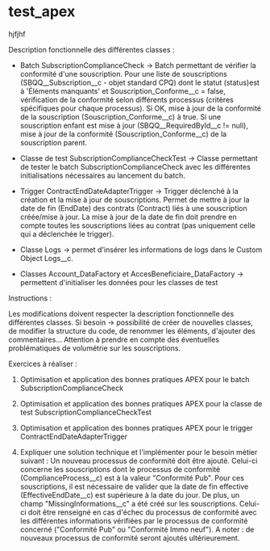 # test_apex
hjfjhf

Description fonctionnelle des différentes classes :

- Batch SubscriptionComplianceCheck -> Batch permettant de vérifier la conformité d'une souscription. Pour une liste de souscriptions (SBQQ__Subscription__c - objet standard CPQ) dont le statut (status)est à 'Éléments manquants' et Souscription_Conforme__c = false, 
vérification de la conformité selon différents processus (critères spécifiques pour chaque processus). 
Si OK, mise à jour de la conformité de la souscription (Souscription_Conforme__c) à true. Si une souscription enfant est mise à jour (SBQQ__RequiredById__c != null),
mise à jour de la conformité (Souscription_Conforme__c) de la souscription parent.

- Classe de test SubscriptionComplianceCheckTest -> Classe permettant de tester le batch SubscriptionComplianceCheck avec les différentes initialisations nécessaires au lancement du batch.

- Trigger ContractEndDateAdapterTrigger -> Trigger déclenché à la création et la mise à jour de souscriptions. Permet de mettre à jour la date de fin (EndDate) des contrats (Contract)
liés à une souscription créée/mise à jour. 
La mise à jour de la date de fin doit prendre en compte toutes les souscriptions liées au contrat (pas uniquement celle qui a déclenchée le trigger).

- Classe Logs -> permet d'insérer les informations de logs dans le Custom Object Logs__c.

- Classes Account_DataFactory et AccesBeneficiaire_DataFactory -> permettent d'initialiser les données pour les classes de test
 


Instructions : 

Les modifications doivent respecter la description fonctionnelle des différentes classes.
Si besoin -> possibilité de créer de nouvelles classes, de modifier la structure du code, de renommer les éléments, d'ajouter des commentaires... 
Attention à prendre en compte des éventuelles problématiques de volumétrie sur les souscriptions.



Exercices à réaliser : 

1. Optimisation et application des bonnes pratiques APEX pour le batch SubscriptionComplianceCheck

2. Optimisation et application des bonnes pratiques APEX pour la classe de test SubscriptionComplianceCheckTest

3. Optimisation et application des bonnes pratiques APEX pour le trigger ContractEndDateAdapterTrigger

4. Expliquer une solution technique et l'implémenter pour le besoin métier suivant : Un nouveau processus de conformité doit être ajouté. Celui-ci concerne les souscriptions dont le processus de conformité (ComplianceProcess__c) est à 
la valeur "Conformité Pub". Pour ces souscriptions, il est nécessaire de valider que la date de fin effective (EffectiveEndDate__c) est supérieure à la date du jour. 
De plus, un champ "MissingInformations__c" a été créé sur les souscriptions. Celui-ci doit être renseigné en cas d'échec du processus de conformité avec les différentes informations vérifiées par le processus de conformité concerné ("Conformité Pub" ou "Conformité Immo neuf"). 
A noter : de nouveaux processus de conformité seront ajoutés ultérieurement.
